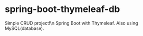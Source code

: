 # spring-boot-thymeleaf-db
Simple CRUD project!\n
Spring Boot with Thymeleaf. Also using MySQL(database).
